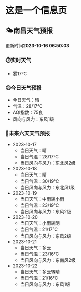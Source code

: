# 这是一个信息页 
## 🌤️**南昌**天气预报
更新时间**2023-10-16 06:50:03**
### ⏱️实时天气
- 雾17℃
### 😊今日天气预报
- 今日天气：晴
- 气温：28/17℃
- AQI指数：75良
- 风向与风力：东风1级
### 🤩未来六天天气预报
- 2023-10-17
  - 当日天气：晴
  - 当日气温：28/17℃
  - 当日风向与风力：东北风2级
- 2023-10-18
  - 当日天气：晴
  - 当日气温：30/19℃
  - 当日风向与风力：东北风1级
- 2023-10-19
  - 当日天气：中雨转小雨
  - 当日气温：23/19℃
  - 当日风向与风力：东风2级
- 2023-10-20
  - 当日天气：小雨转阴
  - 当日气温：21/17℃
  - 当日风向与风力：东风2级
- 2023-10-21
  - 当日天气：多云
  - 当日气温：23/16℃
  - 当日风向与风力：东南风2级
- 2023-10-22
  - 当日天气：多云转晴
  - 当日气温：21/16℃
  - 当日风向与风力：东风1级

